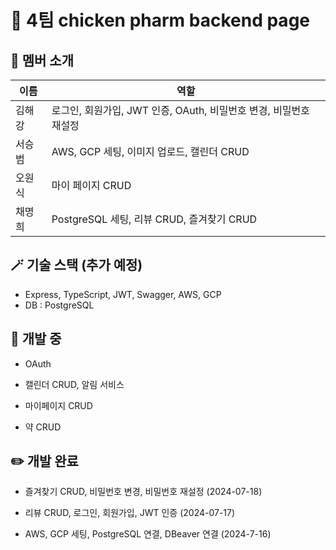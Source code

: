 # 🐤 4팀 chicken pharm backend page

## 🐯 멤버 소개

| 이름   | 역할                                                              |
| ------ | ----------------------------------------------------------------- |
| 김해강 | 로그인, 회원가입, JWT 인증, OAuth, 비밀번호 변경, 비밀번호 재설정 |
| 서승범 | AWS, GCP 세팅, 이미지 업로드, 캘린더 CRUD                         |
| 오원식 | 마이 페이지 CRUD                                                  |
| 채명희 | PostgreSQL 세팅, 리뷰 CRUD, 즐겨찾기 CRUD                         |

## 🪄 기술 스택 (추가 예정)

- Express, TypeScript, JWT, Swagger, AWS, GCP
- DB : PostgreSQL

## 🔧 개발 중

- OAuth

- 캘린더 CRUD, 알림 서비스

- 마이페이지 CRUD

- 약 CRUD

## ✏️ 개발 완료

- 즐겨찾기 CRUD, 비밀번호 변경, 비밀번호 재설정 (2024-07-18)

- 리뷰 CRUD, 로그인, 회원가입, JWT 인증 (2024-07-17)

- AWS, GCP 세팅, PostgreSQL 연결, DBeaver 연결 (2024-7-16)
